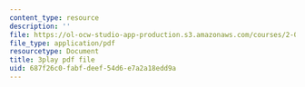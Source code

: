 ```yaml
---
content_type: resource
description: ''
file: https://ol-ocw-studio-app-production.s3.amazonaws.com/courses/2-003sc-engineering-dynamics-fall-2011/687f26c0fabfdeef54d6e7a2a18edd9a_Fo-Y6kEMURk.pdf
file_type: application/pdf
resourcetype: Document
title: 3play pdf file
uid: 687f26c0-fabf-deef-54d6-e7a2a18edd9a
---
```

